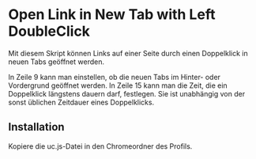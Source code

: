 # Open Link in New Tab with Left DoubleClick

Mit diesem Skript können Links auf einer Seite durch einen  Doppelklick in neuen Tabs geöffnet werden.

In Zeile 9 kann man einstellen, ob die neuen Tabs im Hinter- oder Vordergrund geöffnet werden. In Zeile 15 kann man die Zeit, die ein Doppelklick längstens dauern darf, festlegen. 
Sie ist unabhängig von der sonst üblichen Zeitdauer eines Doppelklicks.

## Installation
Kopiere die uc.js-Datei in den Chromeordner des Profils.